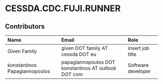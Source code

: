 # CESSDA.CDC.FUJI.RUNNER


## Contributors

Name            | Email                     | Role
:---            | :---                      | :---
Given Family | given DOT family AT cessda DOT eu | insert job title
konstantinos Papagiannopoulos  | papagiannopoulos DOT konstantinos AT outlook DOT com  | Software developer
